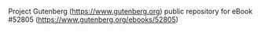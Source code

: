 Project Gutenberg (https://www.gutenberg.org) public repository for
eBook #52805 (https://www.gutenberg.org/ebooks/52805)
